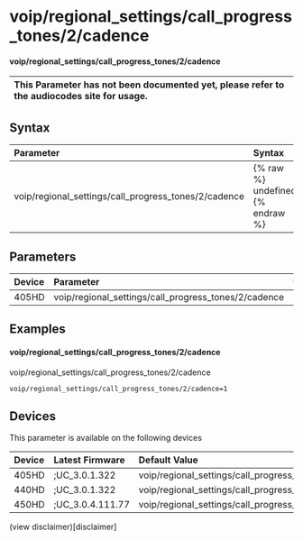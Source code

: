 ﻿---
description: voip/regional_settings/call_progress_tones/2/cadence
search:
    keywords: ['voip','regional_settings','call_progress_tones','2','cadence']
---

# voip/regional_settings/call_progress_tones/2/cadence

#### voip/regional_settings/call_progress_tones/2/cadence


| This Parameter has not been documented yet, please refer to the audiocodes site for usage.  |
| :--- |

## Syntax
| Parameter | Syntax |
| :--- | :--- |
|voip/regional_settings/call_progress_tones/2/cadence | {% raw %} undefined {% endraw %} |

## Parameters
|Device|Parameter|value|Description|
|:---|:---|:---|:---|
| 405HD | voip/regional_settings/call_progress_tones/2/cadence |  |  |

## Examples
#### voip/regional_settings/call_progress_tones/2/cadence

voip/regional_settings/call_progress_tones/2/cadence

```
voip/regional_settings/call_progress_tones/2/cadence=1
```

## Devices
This parameter is available on the following devices

| Device | Latest Firmware | Default Value |
|:---|:---|:---|
| 405HD | ;UC_3.0.1.322 | voip/regional_settings/call_progress_tones/2/cadence=1 
| 440HD | ;UC_3.0.1.322 | voip/regional_settings/call_progress_tones/2/cadence=1 
| 450HD | ;UC_3.0.4.111.77 | voip/regional_settings/call_progress_tones/2/cadence=1 

(view disclaimer)[disclaimer]
